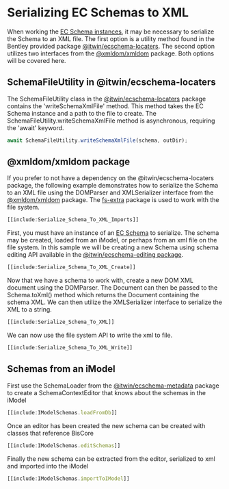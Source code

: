 # Serializing EC Schemas to XML

When working the [EC Schema instances](https://www.itwinjs.org/reference/ecschema-metadata/metadata/schema),
it may be necessary to serialize the Schema to an XML file. The first option is a utility method found in the
Bentley provided package [@itwin/ecschema-locaters](https://www.itwinjs.org/reference/ecschema-locaters).
The second option utilizes two interfaces from the [@xmldom/xmldom](https://www.npmjs.com/package/@xmldom/xmldom)
package. Both options will be covered here.

## SchemaFileUtility in @itwin/ecschema-locaters

The SchemaFileUtility class in the [@itwin/ecschema-locaters](https://www.itwinjs.org/reference/ecschema-locaters) package
contains the 'writeSchemaXmlFile' method. This method takes the EC Schema instance and a path to the file to create. The
SchemaFileUtility.writeSchemaXmlFile method is asynchronous, requiring the 'await' keyword.

```ts
await SchemaFileUtility.writeSchemaXmlFile(schema, outDir);
```

## @xmldom/xmldom package

If you prefer to not have a dependency on the @itwin/ecschema-locaters package, the following example demonstrates how
to serialize the Schema to an XML file using the DOMParser and XMLSerializer interface from the
[@xmldom/xmldom](https://www.npmjs.com/package/@xmldom/xmldom) package. The [fs-extra](https://www.npmjs.com/package/fs-extra)
package is used to work with the file system.

```ts
[[include:Serialize_Schema_To_XML_Imports]]
```

First, you must have an instance of an [EC Schema](https://www.itwinjs.org/reference/ecschema-metadata/metadata/schema)
to serialize. The schema may be created, loaded from an iModel, or perhaps from an xml file on the file system. In this
sample we will be creating a new Schema using schema editing API available in the
[@itwin/ecschema-editing package](https://www.itwinjs.org/reference/ecschema-editing).

```ts
[[include:Serialize_Schema_To_XML_Create]]
```

Now that we have a schema to work with, create a new DOM XML document using the DOMParser. The
Document can then be passed to the Schema.toXml() method which returns the Document containing the schema XML.
We can then utilize the XMLSerializer interface to serialize the XML to a string.

```ts
[[include:Serialize_Schema_To_XML]]
```

We can now use the file system API to write the xml to file.

```ts
[[include:Serialize_Schema_To_XML_Write]]
```

## Schemas from an iModel

First use the SchemaLoader from the [@itwin/ecschema-metadata](https://www.itwinjs.org/reference/ecschema-metadata/) package to create a SchemaContextEditor that knows about the schemas in the iModel

```ts
[[include:IModelSchemas.loadFromDb]]
```

Once an editor has been created the new schema can be created with classes that reference BisCore

```ts
[[include:IModelSchemas.editSchemas]]
```

Finally the new schema can be extracted from the editor, serialized to xml and imported into the iModel

```ts
[[include:IModelSchemas.importToIModel]]
```
